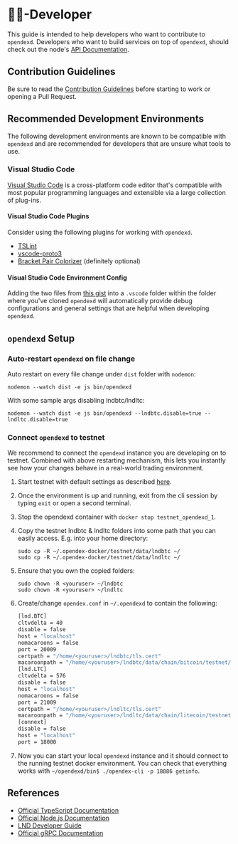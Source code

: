 # 👨‍💻-Developer

This guide is intended to help developers who want to contribute to `opendexd`. Developers who want to build services on top of `opendexd`, should check out the node's [API Documentation](https://api.opendex.network/).

## Contribution Guidelines

Be sure to read the [Contribution Guidelines](https://github.com/opendexnetwork/opendex.network/tree/b673024c8f0e43badc605cc666576ce4298d1f72/docs/Contribute.md) before starting to work or opening a Pull Request.

## Recommended Development Environments

The following development environments are known to be compatible with `opendexd` and are recommended for developers that are unsure what tools to use.

### Visual Studio Code

[Visual Studio Code](https://code.visualstudio.com/) is a cross-platform code editor that's compatible with most popular programming languages and extensible via a large collection of plug-ins.

#### Visual Studio Code Plugins

Consider using the following plugins for working with `opendexd`.

* [TSLint](https://marketplace.visualstudio.com/items?itemName=ms-vscode.vscode-typescript-tslint-plugin)
* [vscode-proto3](https://marketplace.visualstudio.com/items?itemName=zxh404.vscode-proto3)
* [Bracket Pair Colorizer](https://marketplace.visualstudio.com/items?itemName=coenraads.bracket-pair-colorizer) \(definitely optional\)

#### Visual Studio Code Environment Config

Adding the two files from [this gist](https://gist.github.com/sangaman/117af412eefc28c4f763c0152ddd3b99) into a `.vscode` folder within the folder where you've cloned `opendexd` will automatically provide debug configurations and general settings that are helpful when developing `opendexd`.

## `opendexd` Setup

### Auto-restart `opendexd` on file change

Auto restart on every file change under `dist` folder with `nodemon`:

```text
nodemon --watch dist -e js bin/opendexd
```

With some sample args disabling lndbtc/lndltc:

```text
nodemon --watch dist -e js bin/opendexd --lndbtc.disable=true --lndltc.disable=true
```

### Connect `opendexd` to testnet

We recommend to connect the `opendexd` instance you are developing on to testnet. Combined with above restarting mechanism, this lets you instantly see how your changes behave in a real-world trading environment.

1. Start testnet with default settings as described [here](liquidity-provider-guide.md).
2. Once the environment is up and running, exit from the cli session by typing `exit` or open a second terminal.
3. Stop the opendexd container with `docker stop testnet_opendexd_1`.
4. Copy the testnet lndbtc & lndltc folders into some path that you can easily access. E.g. into your home directory:

   ```text
   sudo cp -R ~/.opendex-docker/testnet/data/lndbtc ~/
   sudo cp -R ~/.opendex-docker/testnet/data/lndltc ~/
   ```

5. Ensure that you own the copied folders:

   ```text
   sudo chown -R <youruser> ~/lndbtc
   sudo chown -R <youruser> ~/lndltc
   ```

6. Create/change `opendex.conf` in `~/.opendexd` to contain the following:

   ```bash
   [lnd.BTC]
   cltvdelta = 40
   disable = false
   host = "localhost"
   nomacaroons = false
   port = 20009
   certpath = "/home/<youruser>/lndbtc/tls.cert"
   macaroonpath = "/home/<youruser>/lndbtc/data/chain/bitcoin/testnet/admin.macaroon"
   [lnd.LTC]
   cltvdelta = 576
   disable = false
   host = "localhost"
   nomacaroons = false
   port = 21009
   certpath = "/home/<youruser>/lndltc/tls.cert"
   macaroonpath = "/home/<youruser>/lndltc/data/chain/litecoin/testnet/admin.macaroon"
   [connext]
   disable = false
   host = "localhost"
   port = 18000
   ```

7. Now you can start your local `opendexd` instance and it should connect to the running testnet docker environment. You can check that everything works with `~/opendexd/bin$ ./opendex-cli -p 18886 getinfo`.

## References

* [Official TypeScript Documentation](https://www.typescriptlang.org/docs/home.html)
* [Official Node.js Documentation](https://nodejs.org/en/docs/)
* [LND Developer Guide](https://dev.lightning.community/)
* [Official gRPC Documentation](https://grpc.io/docs/)

